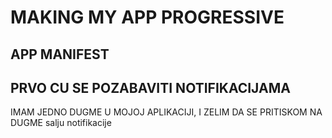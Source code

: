 # MAKING MY APP PROGRESSIVE

## APP MANIFEST

## PRVO CU SE POZABAVITI NOTIFIKACIJAMA

IMAM JEDNO DUGME U MOJOJ APLIKACIJI, I ZELIM DA SE PRITISKOM NA DUGME salju notifikacije